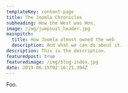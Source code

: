 ```yaml
---
templateKey: content-page
title: The Joomla Chronicles
subheading: How the West was Won.
image: /img/jumpsuit_header.jpg
mainpitch:
  title: How Joomla almost owned the web
  description: And what we can do about it.
description: This is the description.
featuredpost: true
featuredimage: /img/blog-index.jpg
date: 2019-06-15T02:16:21.394Z
---
```

Foo.
